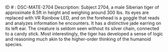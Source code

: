 ID # : DSC-MATE-2704
Description: Subject 2704, a male Siberian tiger of approximate 8.5ft in height and weighing around 300 lbs. Its eyes are replaced with VR Rainbow LED, and on the forehead is a goggle that reads and analyzes information he encounters.  It has a distinctive jade earring on its left ear. The creature is seldom seen without its silver chain, connected to a candy stick. Most interestingly, the tiger has developed a sense of logic and reasoning much akin to the higher-order thinking of the humanoid species.